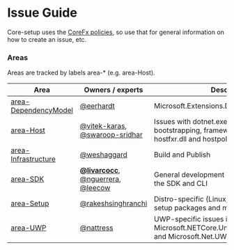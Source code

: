 Issue Guide
===========

Core-setup uses the [CoreFx policies](https://github.com/dotnet/corefx/blob/master/Documentation/project-docs/issue-guide.md), so use that for general information on how to create an issue, etc.

### Areas
Areas are tracked by labels area-&#42; (e.g. area-Host).

| Area                                                                                          | Owners / experts | Description |
|-----------------------------------------------------------------------------------------------|------------------|-------------|
| [area-DependencyModel](https://github.com/dotnet/core-setup/labels/area-DependencyModel)      | [@eerhardt](https://github.com/eerhardt) | Microsoft.Extensions.DependencyModel |
| [area-Host](https://github.com/dotnet/core-setup/labels/area-Host)                            | [@vitek-karas](https://github.com/vitek-karas), [@swaroop-sridhar](https://github.com/swaroop-sridhar) | Issues with dotnet.exe including bootstrapping, framework detection, hostfxr.dll and hostpolicy.dll |
| [area-Infrastructure](https://github.com/dotnet/core-setup/labels/area-Infrastructure)        | [@weshaggard](https://github.com/weshaggard) | Build and Publish |
| [area-SDK](https://github.com/dotnet/core-setup/labels/area-SDK)                              | **[@livarcocc](https://github.com/livarcocc)**, [@nguerrera](https://github.com/nguerrera), [@leecow](https://githube.com/leecow) | General development issues and overlap with the SDK and CLI |
| [area-Setup](https://github.com/dotnet/core-setup/labels/area-Setup)                          | [@rakeshsinghranchi](https://github.com/rakeshsinghranchi) | Distro-specific (Linux, Mac and Windows) setup packages and msi files  |
| [area-UWP](https://github.com/dotnet/core-setup/labels/area-UWP)                              | [@nattress](https://github.com/nattress) | UWP-specific issues including Microsoft.NETCore.UniversalWindowsPlatform and Microsoft.Net.UWPCoreRuntimeSdk |
